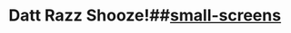 # Datt Razz Shooze!##[small-screens](https://user-images.githubusercontent.com/6307334/194158025-18c9ed9a-1981-4375-be70-526e67c07915.png)

